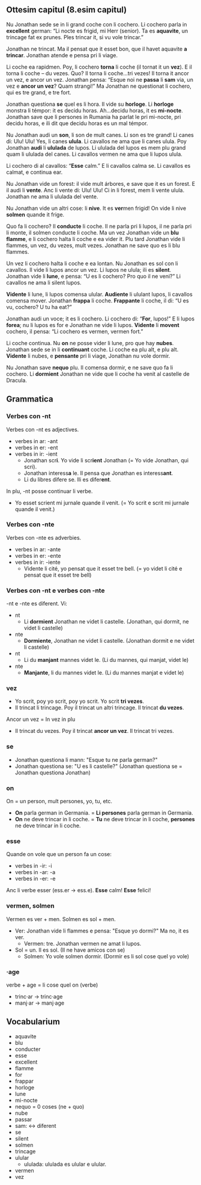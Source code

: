 ﻿## Ottesim capitul (8.esim capitul)
Nu Jonathan sede se in li grand coche con li cochero. Li cochero parla in  **excellent**  german: “Li nocte es frigid, mi Herr (senior). Ta es  **aquavite**, un trincage fat ex prunes. Ples trincar it, si vu vole trincar.”

Jonathan ne trincat. Ma il pensat que it esset bon, que il havet aquavite  **a trincar**. Jonathan atende e pensa pri li viage.

Li coche ea rapidmen. Poy, li cochero  **torna**  li coche (il tornat it un  **vez**). E il torna li coche – du vezes. Quo? Il torna li coche...tri vezes! Il torna it ancor un vez, e ancor un vez. Jonathan pensa: “Esque noi ne  **passa**  li  **sam**  via, un vez e  **ancor un vez**? Quam strangi!” Ma Jonathan ne questionat li cochero, qui es tre grand, e tre fort.

Jonathan questiona  **se**  quel es li hora. Il vide su  **horloge**. Li  **horloge**  monstra li témpor: it es decidu horas. Ah...decidu horas, it es  **mi-nocte**. Jonathan save que li persones in Rumania ha parlat le pri mi-nocte, pri decidu horas, e ili dit que decidu horas es un mal témpor.

Nu Jonathan audi un  **son**, li son de mult canes. Li son es tre grand! Li canes di: Ulu! Ulu! Yes, li canes  **ulula**. Li cavallos ne ama que li canes ulula. Poy Jonathan  **audi**  li  **ululada**  de lupos. Li ululada del lupos es mem plu grand quam li ululada del canes. Li cavallos vermen ne ama que li lupos ulula.

Li cochero di al cavallos: “**Esse**  calm.” E li cavallos calma se. Li cavallos es calmat, e continua ear.

Nu Jonathan vide un forest: il vide mult árbores, e save que it es un forest. E il audi li  **vente**. Anc li vente di: Ulu! Ulu! Ci in li forest, mem li vente ulula. Jonathan ne ama li ululada del vente.

Nu Jonathan vide un altri cose: li  **nive**. It es  **ver**men frigid! On vide li nive  **solmen**  quande it frige.

Quo fa li cochero? Il  **conducte**  li coche. Il ne parla pri li lupos, il ne parla pri li monte, il solmen conducte li coche. Ma un vez Jonathan vide un  **blu**  **flamme**, e li cochero halta li coche e ea vider it. Plu tard Jonathan vide li flammes, un vez, du vezes, mult vezes. Jonathan ne save quo es li blu flammes.

Un vez li cochero halta li coche e ea lontan. Nu Jonathan es sol con li cavallos. Il vide li lupos ancor un vez. Li lupos ne ulula; ili es  **silent**. Jonathan vide li  **lune**, e pensa: “U es li cochero? Pro quo il ne veni?” Li cavallos ne ama li silent lupos.

**Vidente**  li lune, li lupos comensa ulular.  **Audiente**  li ululant lupos, li cavallos comensa mover. Jonathan  **frappa**  li coche.  **Frappante**  li coche, il di: “U es vu, cochero? U tu ha eat?”

Jonathan audi un voce; it es li cochero. Li cochero di: “**For**, lupos!” E li lupos  **forea**; nu li lupos es for e Jonathan ne vide li lupos.  **Vidente**  li  **movent**  cochero, il pensa: “Li cochero es vermen, vermen fort.”

Li coche continua. Nu  **on**  ne posse vider li lune, pro que hay  **nubes**. Jonathan sede se in li  **continuant**  coche. Li coche ea plu alt, e plu alt.  **Vidente**  li nubes, e  **pensante**  pri li viage, Jonathan nu vole dormir.

Nu Jonathan save  **nequo**  plu. Il comensa dormir, e ne save quo fa li cochero. Li  **dormient**  Jonathan ne vide que li coche ha venit al castelle de Dracula.
## Grammatica
### Verbes con -nt

Verbes con -nt es adjectives.

-   verbes in ar: -ant
-   verbes in er: -ent
-   verbes in ir: -ient
    -   Jonathan scr**i**. Yo vide li scr**ient**  Jonathan (= Yo vide Jonathan, qui scri).
    -   Jonathan interess**a**  le. Il pensa que Jonathan es interess**ant**.
    -   Li du libres difere se. Ili es difer**ent**.

In plu, -nt posse continuar li verbe.

-   Yo esset scrient mi jurnale quande il venit. (= Yo scrit e scrit mi jurnale quande il venit.)

### Verbes con -nte

Verbes con -nte es adverbies.

-   verbes in ar: -ante
-   verbes in er: -ente
-   verbes in ir: -iente
    -   Vidente li cité, yo pensat que it esset tre bell. (= yo videt li cité e pensat que it esset tre bell)

### Verbes con -nt e verbes con -nte

-nt e -nte es diferent. Vi:

-   nt
    -   Li  **dormient**  Jonathan ne videt li castelle. (Jonathan, qui dormit, ne videt li castelle)
-   nte
    -   **Dormiente**, Jonathan ne videt li castelle. (Jonathan dormit e ne videt li castelle)
-   nt
    -   Li du  **manjant**  mannes videt le. (Li du mannes, qui manjat, videt le)
-   nte
    -   **Manjante**, li du mannes videt le. (Li du mannes manjat e videt le)

### vez

-   Yo scrit, poy yo scrit, poy yo scrit. Yo scrit  **tri vezes**.
-   Il trincat li trincage. Poy il trincat un altri trincage. Il trincat  **du vezes**.

Ancor un vez = In vez in plu

-   Il trincat du vezes. Poy il trincat  **ancor un vez**. Il trincat tri vezes.

### se

-   Jonathan questiona li mann: "Esque tu ne parla german?"
-   Jonathan questiona se: "U es li castelle?" (Jonathan questiona se = Jonathan questiona Jonathan)

### on

On = un person, mult persones, yo, tu, etc.

-   **On**  parla german in Germania. =  **Li persones**  parla german in Germania.
-   **On**  ne deve trincar in li coche. =  **Tu**  ne deve trincar in li coche,  **persones**  ne deve trincar in li coche.

### esse

Quande on vole que un person fa un cose:

-   verbes in -ir: -i
-   verbes in -ar: -a
-   verbes in -er: -e

Anc li verbe esser (ess.er -> ess.e).  **Esse**  calm!  **Esse**  felici!

### vermen, solmen

Vermen es ver + men. Solmen es sol + men.

-   Ver: Jonathan vide li flammes e pensa: "Esque yo dormi?" Ma no, it es ver.
    -   Vermen: tre. Jonathan vermen ne amat li lupos.
-   Sol = un. Il es sol. (Il ne have amicos con se)
    -   Solmen: Yo vole solmen dormir. (Dormir es li sol cose quel yo vole)

### ·age

verbe + age = li cose quel on (verbe)

-   trinc·ar -> trinc·age
-   manj·ar -> manj·age
## Vocabularium
-   aquavite
-   blu
-   conducter
-   esse
-   excellent
-   flamme
-   for
-   frappar
-   horloge
-   lune
-   mi-nocte
-   nequo = 0 coses (ne + quo)
-   nube
-   passar
-   sam: ↔ diferent
-   se
-   silent
-   solmen
-   trincage
-   ulular
    -   ululada: ululada es ulular e ulular.
-   vermen
-   vez
